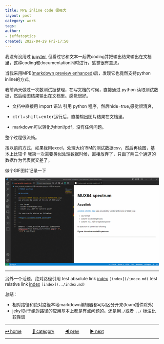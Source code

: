 ```yaml
---
title: MPE inline code 很强大
layout: post
category: work
tags:
author: 
- jeffatoptics
created: 2022-04-29 Fri-17:50
---
```



我没有没用过 [jupyter](https://pypi.org/project/jupyter/), 但看过它和文本一起做coding并把输出结果输出在文档里，这种coding和documentation同时进行，感觉很有意思。

当我采用MPE([markdown preview enhanced](https://shd101wyy.github.io/markdown-preview-enhanced/))后，发现它也竟然支持python inline的方式。

我前两天做过一次数测试据整理，在写文档的时候，直接通过 python 读取测试数据，然后绘图结果输出在文档里。感觉很好。

- 文档中直接用 import 语法 引用 python 程序，然后hide=true,感觉很清爽，

- <kbd>ctrl</kbd>+<kbd>shift</kbd>+<kbd>enter</kbd>运行后，直接输出图片结果在文档里。

- markdown可以转化为html/pdf，没有任何问题。

整个过程很流畅。

按以前的方式，如果我用excel，处理大约15M的测试数据csv，然后再绘图，基本上比较卡
我第一次需要类似处理数据时候，直接放弃了，只画了两三个通道的数据作为代表就交差了。

做个GIF图片记录一下


![](../assets/20220429/jeff-code-chunk.gif)



---

另外一个话题，绝对路径引用
test absolute link [index](/index.md) `[index](/index.md)`
test relative link [index](../index.md) `[index](../index.md)`

总结：
- 相对路径和绝对路径本地markdown编辑器都可以区分开来(foam插件除外)
- jekyll对于绝对路径的应用基本上都是有点问题的。还是用`./`或者 `../` 标注比较靠谱

---

[⏮ home](../index.md) &nbsp; &nbsp; &nbsp; &nbsp; [🔀 category](../category.md) &nbsp; &nbsp; &nbsp; &nbsp; [◀️ prev](2022-04-29-jekyll-mkdocs-learning.md) &nbsp; &nbsp; &nbsp; &nbsp; [▶️ next]()

---
